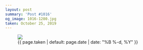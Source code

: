 ```yaml
---
layout: post
summary: 'Post #1016'
og_image: 1016-1280.jpg
taken: October 25, 2019
---
```


<figure class="post">
<img sizes="(min-width: 700px) 50vw, calc(100vw - 2rem)" src="{{ site.assets_url }}/1016-640.jpg" srcset="{{ site.assets_url }}/1016-320.jpg 320w, {{ site.assets_url }}/1016-640.jpg 640w, {{ site.assets_url }}/1016-960.jpg 960w, {{ site.assets_url }}/1016-1280.jpg 1280w"/>
<figcaption>
<time>{{ page.taken | default: page.date | date: "%B %-d, %Y" }}</time>
</figcaption>
</figure>
